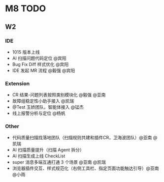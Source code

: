 # M8 TODO

## W2
### IDE
* 1015 版本上线
* AI 扫描问题代码定位 @宾阳
* Bug Fix Diff 样式优化 @宾阳
* IDE 发起 MR 流程 @毅强 @宾阳

### Extension
* CR 结果-问题列表按照类别模块化 @毅强 @亚南
* 故障组稳定性小助手接入 @凯瑞
* @Test 玉娇团队，智能体接入 @锰杰 
* 线上报警分析与定位 @杨帆

### Other
* 代码质量扫描找落地团队（扫描规则共建和插件CR，卫海波团队）@亚南 @凯瑞
* AI 扫描质量提升（扫描 Agent 拆分）
* AI 扫描生成上线 CheckList
* super 消息多端互通打通 3 个场景 @亚南 @凯瑞
* 浏览器插件交互、样式规范化（右侧工具栏、指定页面功能触达引导）@亚南 @小雨